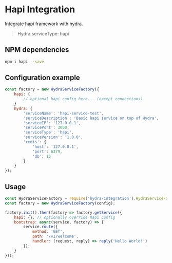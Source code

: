 # Hapi Integration #
Integrate hapi framework with hydra.
> Hydra serviceType: hapi

## NPM dependencies
```bash
npm i hapi --save
```

## Configuration example ##
```js
const factory = new HydraServiceFactory({
    hapi: {
        // optional hapi config here... (except connections)
    }
    hydra: {
        'serviceName': 'hapi-service-test',
        'serviceDescription': 'Basic hapi service on top of Hydra',
        'serviceIP': '127.0.0.1',
        'servicePort': 3000,
        'serviceType': 'hapi',
        'serviceVersion': '1.0.0',
        'redis': {
            'host': '127.0.0.1',
            'port': 6379,
            'db': 15
        }
    }
});
```

## Usage
```js
const HydraServiceFactory = require('hydra-integration').HydraServiceFactory;
const factory = new HydraServiceFactory(config);

factory.init().then(factory => factory.getService({
    hapi: {}, // optionally override hapi config
    bootstrap: async(service, factory) => {
        service.route({
            method: 'GET',
            path: '/v1/welcome',
            handler: (request, reply) => reply('Hello World!')
        });
    }
}));
```